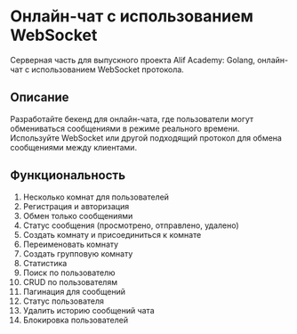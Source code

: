 # Онлайн-чат с использованием WebSocket

Серверная часть для выпускного проекта Alif Academy: Golang, онлайн-чат с использованием WebSocket протокола.

## Описание

Разработайте бекенд для онлайн-чата, где пользователи могут обмениваться сообщениями в режиме реального времени. Используйте WebSocket или другой подходящий протокол для обмена сообщениями между клиентами.

## Функциональность

1. Несколько комнат для пользователей
2. Регистрация и авторизация
3. Обмен только сообщениями
4. Статус сообщения (просмотрено, отправлено, удалено)
5. Создать комнату и присоединиться к комнате
6. Переименовать комнату
7. Создать групповую комнату
8. Статистика
9. Поиск по пользователю
10. CRUD по пользователям
11. Пагинация для сообщений
12. Статус пользователя
13. Удалить историю сообщений чата
14. Блокировка пользователей